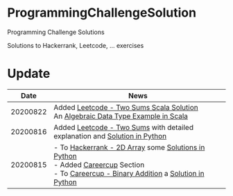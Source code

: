 # ProgrammingChallengeSolution

Programming Challenge Solutions

Solutions to Hackerrank, Leetcode, ... exercises 

# Update 

| Date | News |
| --- | --- |
| 20200822 | Added [Leetcode - Two Sums Scala Solution](leetcode/data_structures/arrays/two_sum/scala/sol1.scala) <br/> An [Algebraic Data Type Example in Scala](exercises/type_theory/algebraic_data_types/scala/algebraic_data_type_example1.scala) | 
| 20200816 | Added [Leetcode - Two Sums](leetcode/data_structures/arrays/two_sum) with detailed explanation and [Solution in Python](leetcode/data_structures/arrays/two_sum/python) | 
| 20200815 | - To [Hackerrank - 2D Array](hackerrank/2DArray) some [Solutions in Python](hackerrank/2DArray/python) <br/> - Added [Careercup](careercupo) Section <br> - To [Careercup - Binary Addition](careercup/binary_addition) a [Solution in Python](careercup/binary_addition/python) | 


